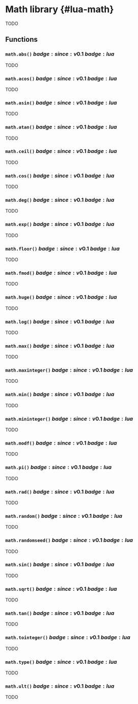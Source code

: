 # Math library {#lua-math}

TODO

## Functions

### `math.abs()` $badge:since:v0.1$ $badge:lua$
TODO

### `math.acos()` $badge:since:v0.1$ $badge:lua$
TODO

### `math.asin()` $badge:since:v0.1$ $badge:lua$
TODO

### `math.atan()` $badge:since:v0.1$ $badge:lua$
TODO

### `math.ceil()` $badge:since:v0.1$ $badge:lua$
TODO

### `math.cos()` $badge:since:v0.1$ $badge:lua$
TODO

### `math.deg()` $badge:since:v0.1$ $badge:lua$
TODO

### `math.exp()` $badge:since:v0.1$ $badge:lua$
TODO

### `math.floor()` $badge:since:v0.1$ $badge:lua$
TODO

### `math.fmod()` $badge:since:v0.1$ $badge:lua$
TODO

### `math.huge()` $badge:since:v0.1$ $badge:lua$
TODO

### `math.log()` $badge:since:v0.1$ $badge:lua$
TODO

### `math.max()` $badge:since:v0.1$ $badge:lua$
TODO

### `math.maxinteger()` $badge:since:v0.1$ $badge:lua$
TODO

### `math.min()` $badge:since:v0.1$ $badge:lua$
TODO

### `math.mininteger()` $badge:since:v0.1$ $badge:lua$
TODO

### `math.modf()` $badge:since:v0.1$ $badge:lua$
TODO

### `math.pi()` $badge:since:v0.1$ $badge:lua$
TODO

### `math.rad()` $badge:since:v0.1$ $badge:lua$
TODO

### `math.random()` $badge:since:v0.1$ $badge:lua$
TODO

### `math.randomseed()` $badge:since:v0.1$ $badge:lua$
TODO

### `math.sin()` $badge:since:v0.1$ $badge:lua$
TODO

### `math.sqrt()` $badge:since:v0.1$ $badge:lua$
TODO

### `math.tan()` $badge:since:v0.1$ $badge:lua$
TODO

### `math.tointeger()` $badge:since:v0.1$ $badge:lua$
TODO

### `math.type()` $badge:since:v0.1$ $badge:lua$
TODO

### `math.ult()` $badge:since:v0.1$ $badge:lua$
TODO
